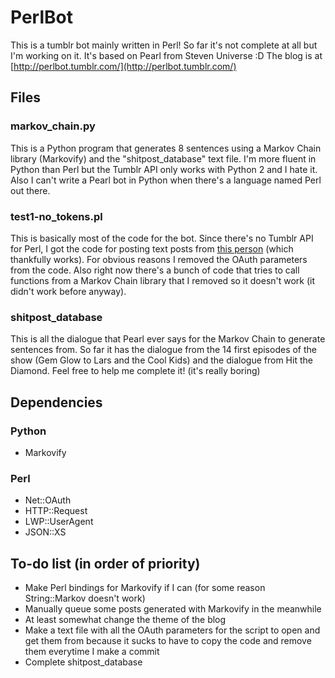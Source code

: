 # PerlBot
This is a tumblr bot mainly written in Perl! So far it's not complete at all but I'm working on it.
It's based on Pearl from Steven Universe :D
The blog is at [http://perlbot.tumblr.com/](http://perlbot.tumblr.com/)

## Files
### markov_chain.py
This is a Python program that generates 8 sentences using a Markov Chain library (Markovify) and the "shitpost_database" text file.
I'm more fluent in Python than Perl but the Tumblr API only works with Python 2 and I hate it. Also I can't write a Pearl bot in Python when there's a language named Perl out there.

### test1-no_tokens.pl
This is basically most of the code for the bot.
Since there's no Tumblr API for Perl, I got the code for posting text posts from [this person](https://txlab.wordpress.com/2011/09/03/using-tumblr-api-v2-from-perl/#comment-7004) (which thankfully works).
For obvious reasons I removed the OAuth parameters from the code.
Also right now there's a bunch of code that tries to call functions from a Markov Chain library that I removed so it doesn't work (it didn't work before anyway).

### shitpost_database
This is all the dialogue that Pearl ever says for the Markov Chain to generate sentences from.
So far it has the dialogue from the 14 first episodes of the show (Gem Glow to Lars and the Cool Kids) and the dialogue from Hit the Diamond. Feel free to help me complete it! (it's really boring)

## Dependencies
### Python
*	Markovify

### Perl
*	Net::OAuth
*	HTTP::Request
*	LWP::UserAgent
*	JSON::XS

## To-do list (in order of priority)
*	Make Perl bindings for Markovify if I can (for some reason String::Markov doesn't work)
*	Manually queue some posts generated with Markovify in the meanwhile
*	At least somewhat change the theme of the blog
*	Make a text file with all the OAuth parameters for the script to open and get them from because it sucks to have to copy the code and remove them everytime I make a commit
*	Complete shitpost_database
